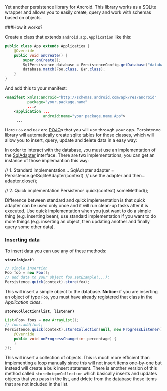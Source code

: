 Yet another persistence library for Android. This library works as a SQLite wrapper and allows you to easily create, query and work with schemas based on objects.

###How it works?

Create a class that extends `android.app.Application` like this:

```java
public class App extends Application {
    @Override
    public void onCreate() {
        super.onCreate();
        SqlPersistence database = PersistenceConfig.getDatabase("database_name.db", 1);
        database.match(Foo.class, Bar.class);
    }
}
```

And add this to your manifest:

```xml
<manifest xmlns:android="http://schemas.android.com/apk/res/android"
          package="your.package.name"
          ...>
    <application ...
                 android:name="your.package.name.App">
     ...
```

Here `Foo` and `Bar` are [POJO][1]s that you will use through your app. Persistence library will automatically create
sqlite tables for those classes, which will allow you to insert, query, update and delete data in a easy way:

In order to interact with the database, you must use an implementation of the [SqlAdapter][2] interface. There are two
implementations; you can get an instance of those implemantion this way:

// 1. Standard implementation...
SqlAdapter adapter = Persistence.getSqliteAdapter(context);
// use the adapter and then...
adapter.close();

// 2. Quick implementation
Persistence.quick(context).someMethod();

Difference between standard and quick implementation is that quick adapter can be used only once and it will run
clean-up tasks after it is executed. Use quick implementation when you just want to do a simple thing (e.g. inserting
bean); use standard implementation if you want to do more things (e.g. inserting an object, then updating another and
finally query some other data).

### Inserting data

To insert data you can use any of these methods:

**`store(object)`**

```java
// single insertion
Foo foo = new Foo();
// add data to your object foo.setExample(...);
Persistence.quick(context).store(foo);
```

This will insert a simple object to the database. **Notice:** if you are inserting an object of type `Foo`, you must
have already registered that class in the *Application class*.

**`storeCollection(list, listener)`**

```java
List<Foo> foos = new ArrayList();
// foos.add(foo);
Persistence.quick(context).storeCollection(null, new ProgressListener() {
    @Override
    public void onProgressChange(int percentage) {
    }
});
```

This will insert a collection of objects. This is much more efficient than implementing a loop manually since this will
not insert items one-by-one but instead will create a bulk insert statement. There is another version of this method
called `storeUniqueCollection` which basically inserts and updates objects that you pass in the list, and delete from
the database those items that are not included in the list.

  [1]: http://en.wikipedia.org/wiki/Plain_Old_Java_Object
  [2]: https://github.com/casidiablo/persistence/blob/master/src/main/java/com/codeslap/persistence/SqlAdapter.java